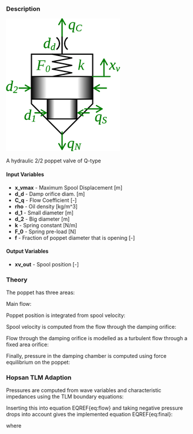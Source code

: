 ### Description
![Hydraulic22PoppetValve picture](22poppetvalve_help.svg)

A hydraulic 2/2 poppet valve of Q-type

#### Input Variables
* **x_vmax** - Maximum Spool Displacement [m]
* **d_d** - Damp orifice diam. [m]
* **C_q** - Flow Coefficient [-]
* **rho** - Oil density [kg/m^3]
* **d_1** - Small diameter [m]
* **d_2** - Big diameter [m]
* **k** - Spring constant [N/m]
* **F_0** - Spring pre-load [N]
* **f** - Fraction of poppet diameter that is opening [-]

#### Output Variables
* **xv_out** - Spool position [-]

### Theory
The poppet has three areas:
<!---EQUATION A_N = \pi\dfrac{d_1^2}{4} --->
<!---EQUATION A_C = \pi\dfrac{d_2^2}{4} --->
<!---EQUATION A_S = A_C-A_N --->

Main flow:
<!---EQUATION q_N = C_q d_d f x_v \sqrt{\dfrac{2}{rho}(p_1 - p_2)} --->
<!---EQUATION q_S = -q_N --->

Poppet position is integrated from spool velocity:
<!---EQUATION v_v = \dfrac{dx_v}{dt}--->

Spool velocity is computed from the flow through the damping orifice: 
<!---EQUATION v_v = \dfrac{q_C}{A_C} --->

Flow through the damping orifice is modelled as a turbulent flow through a fixed area orifice:
<!---EQUATION q_C = C_q\pi \dfrac{D_d^2}{4}\sqrt{\dfrac{2}{\rho}(p_c)} --->

Finally, pressure in the damping chamber is computed using force equilibrium on the poppet:
<!---EQUATION p_c = \dfrac{A_N p_N + A_S p_S -(F_0+k x_v)}{A_C} --->


### Hopsan TLM Adaption
Pressures are computed from wave variables and characteristic impedances using the TLM boundary equations:
<!---EQUATION p_N = c_N + Z_{cN}q_N --->
<!---EQUATION p_S = c_S + Z_{cS}q_S --->
<!---EQUATION p_C = c_C + Z_{cC}q_C --->

Inserting this into equation EQREF{eq:flow} and taking negative pressure drops into account gives the implemented equation EQREF{eq:final}:

<!---EQUATION LABEL=eq:final q_{i \rightarrow j} = \begin{cases} K_s \left(\sqrt{c_i-c_j+\dfrac{(Z_{c,i}+Z_{c,j})^2K_s^2}{4}} - K_s\dfrac{Z_{c,i}+Z_{c,j}}{2}\right), c_i > c_j\\ K_s\left(K_s\dfrac{(Z_{c,i}+Z_{c,j})}{2} - \sqrt{c_j-c_i+\dfrac{(Z_{c,i}+Z_{c,j})^2 K_s^2}{4}}\right), c_i \le c_j \end{cases} --->

where

<!---EQUATION LABEL=eq:Ks K_s = C_q A_{i\rightarrow j} \sqrt{\dfrac{2}{\rho}} --->
